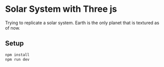 # Solar System with Three js

Trying to replicate a solar system. Earth is the only planet that is textured as of now.

## Setup

```bash
npm install
npm run dev
```
